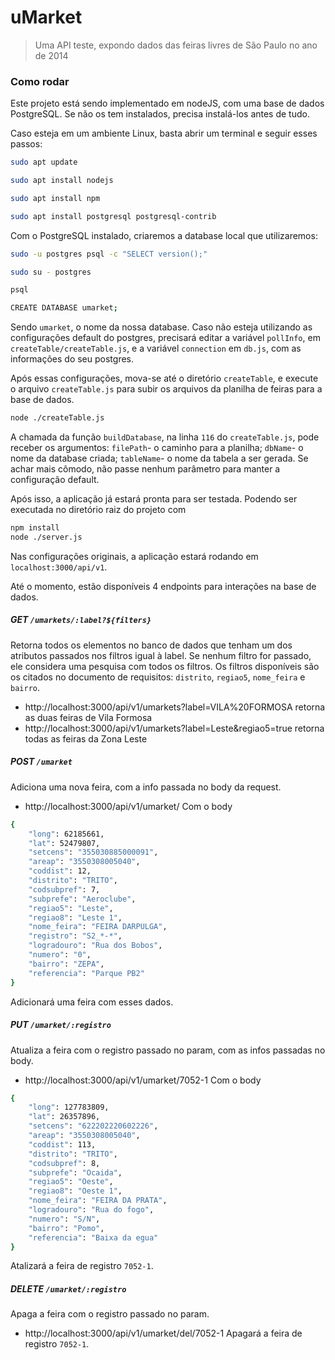 # uMarket
> Uma API teste, expondo dados das feiras livres de São Paulo no ano de 2014


### Como rodar
Este projeto está sendo implementado em nodeJS, com uma base de dados PostgreSQL. Se não os tem instalados, precisa instalá-los antes de tudo.

Caso esteja em um ambiente Linux, basta abrir um terminal e seguir esses passos:
```sh
sudo apt update
```
```sh
sudo apt install nodejs
```
```sh
sudo apt install npm
```
```sh
sudo apt install postgresql postgresql-contrib
```
Com o PostgreSQL instalado, criaremos a database local que utilizaremos:

```sh
sudo -u postgres psql -c "SELECT version();"
```
```sh
sudo su - postgres
```
```sh
psql
```
```sh
CREATE DATABASE umarket;
```

Sendo `umarket`, o nome da nossa database. 
Caso não esteja utilizando as configurações default do postgres, precisará editar a variável 
`pollInfo`, em `createTable/createTable.js`, e a variável `connection` em `db.js`, com as informações do seu postgres.

Após essas configurações, mova-se até o diretório `createTable`, e execute o arquivo `createTable.js` para subir os arquivos da planilha de feiras para a base de dados. 
```sh
node ./createTable.js
```
A chamada da função `buildDatabase`, na linha `116` do `createTable.js`, pode receber os argumentos:
`filePath`- o caminho para a planilha;
`dbName`- o nome da database criada;
`tableName`- o nome da tabela a ser gerada.
Se achar mais cômodo, não passe nenhum parâmetro para manter a configuração default.

Após isso, a aplicação já estará pronta para ser testada. Podendo ser executada no diretório raiz do projeto com 
```sh
npm install
node ./server.js
```

Nas configurações originais, a aplicação estará rodando em `localhost:3000/api/v1`.



Até o momento, estão disponíveis 4 endpoints para interações na base de dados. 

##### GET `/umarkets/:label?${filters}`
Retorna todos os elementos no banco de dados que tenham um dos atributos passados nos filtros igual à label.
Se nenhum filtro for passado, ele considera uma pesquisa com todos os filtros.
Os filtros disponíveis são os citados no documento de requisitos: `distrito`, `regiao5`, `nome_feira` e `bairro`.

- http://localhost:3000/api/v1/umarkets?label=VILA%20FORMOSA 
retorna as duas feiras de Vila Formosa
- http://localhost:3000/api/v1/umarkets?label=Leste&regiao5=true
retorna todas as feiras da Zona Leste


##### POST `/umarket`
Adiciona uma nova feira, com a info passada no body da request.

- http://localhost:3000/api/v1/umarket/
Com o body
```sh
{
    "long": 62185661,
    "lat": 52479807,
    "setcens": "355030885000091",
    "areap": "3550308005040",
    "coddist": 12,
    "distrito": "TRITO",
    "codsubpref": 7,
    "subprefe": "Aeroclube",
    "regiao5": "Leste",
    "regiao8": "Leste 1",
    "nome_feira": "FEIRA DARPULGA",
    "registro": "S2_*-*",
    "logradouro": "Rua dos Bobos",
    "numero": "0",
    "bairro": "ZEPA",
    "referencia": "Parque PB2"
}
```
Adicionará uma feira com esses dados.



##### PUT `/umarket/:registro`
Atualiza a feira com o registro passado no param, com as infos passadas no body.

- http://localhost:3000/api/v1/umarket/7052-1
Com o body
```sh
{
    "long": 127783809,
    "lat": 26357896,
    "setcens": "622202220602226",
    "areap": "3550308005040",
    "coddist": 113,
    "distrito": "TRITO",
    "codsubpref": 8,
    "subprefe": "Ocaida",
    "regiao5": "Oeste",
    "regiao8": "Oeste 1",
    "nome_feira": "FEIRA DA PRATA",
    "logradouro": "Rua do fogo",
    "numero": "S/N",
    "bairro": "Pomo",
    "referencia": "Baixa da egua"
}
```
Atalizará a feira de registro `7052-1`.

##### DELETE `/umarket/:registro`
Apaga a feira com o registro passado no param.
- http://localhost:3000/api/v1/umarket/del/7052-1
Apagará a feira de registro `7052-1`.
